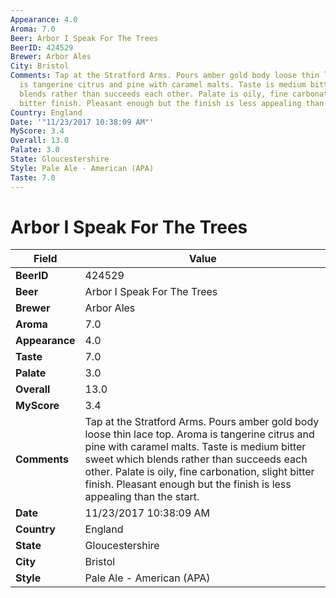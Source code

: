 ```yaml
---
Appearance: 4.0
Aroma: 7.0
Beer: Arbor I Speak For The Trees
BeerID: 424529
Brewer: Arbor Ales
City: Bristol
Comments: Tap at the Stratford Arms. Pours amber gold body loose thin lace top. Aroma
  is tangerine citrus and pine with caramel malts. Taste is medium bitter sweet which
  blends rather than succeeds each other. Palate is oily, fine carbonation, slight
  bitter finish. Pleasant enough but the finish is less appealing than the start.
Country: England
Date: '"11/23/2017 10:38:09 AM"'
MyScore: 3.4
Overall: 13.0
Palate: 3.0
State: Gloucestershire
Style: Pale Ale - American (APA)
Taste: 7.0
---
```


# Arbor I Speak For The Trees

| Field         | Value |
|---------------|-------|
| **BeerID** | 424529 |
| **Beer** | Arbor I Speak For The Trees |
| **Brewer** | Arbor Ales |
| **Aroma** | 7.0 |
| **Appearance** | 4.0 |
| **Taste** | 7.0 |
| **Palate** | 3.0 |
| **Overall** | 13.0 |
| **MyScore** | 3.4 |
| **Comments** | Tap at the Stratford Arms. Pours amber gold body loose thin lace top. Aroma is tangerine citrus and pine with caramel malts. Taste is medium bitter sweet which blends rather than succeeds each other. Palate is oily, fine carbonation, slight bitter finish. Pleasant enough but the finish is less appealing than the start. |
| **Date** | 11/23/2017 10:38:09 AM |
| **Country** | England |
| **State** | Gloucestershire |
| **City** | Bristol |
| **Style** | Pale Ale - American (APA) |
